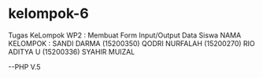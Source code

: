 # kelompok-6
Tugas KeLompok WP2 : Membuat Form Input/Output Data Siswa
NAMA KELOMPOK :
SANDI DARMA (15200350)
QODRI NURFALAH (15200270)
RIO ADITYA U (15200336)
SYAHIR MUIZAL 



--PHP V.5
